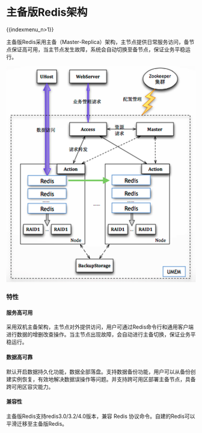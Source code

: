 # 主备版Redis架构

{{indexmenu_n>1}}

主备版Redis采用主备（Master-Replica）架构，主节点提供日常服务访问，备节点保证高可用，当主节点发生故障，系统会自动切换至备节点，保证业务平稳运行。

![image](/images/uredis001.png)

### 特性

#### 服务高可用

采用双机主备架构，主节点对外提供访问，用户可通过Redis命令行和通用客户端进行数据的增删改查操作。当主节点出现故障，会自动进行主备切换，保证业务平稳运行。

#### 数据高可靠

默认开启数据持久化功能，数据全部落盘。支持数据备份功能，用户可以从备份创建实例恢复，有效地解决数据误操作等问题。并支持跨可用区部署主备节点，具备跨可用区容灾能力。

#### 兼容性

主备版Redis支持redis3.0/3.2/4.0版本，兼容 Redis 协议命令。自建的Redis可以平滑迁移至主备版Redis。
